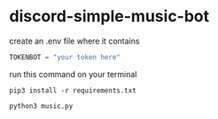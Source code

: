 # discord-simple-music-bot

create an .env file where it contains  

```python
TOKENBOT = "your token here"
```
run this command on your terminal
```
pip3 install -r requirements.txt
```
```python
python3 music.py
```
